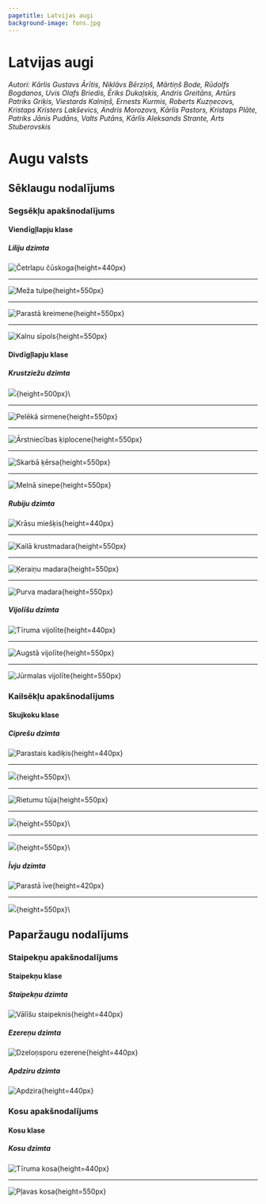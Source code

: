 ```yaml
---
pagetitle: Latvijas augi
background-image: fons.jpg
---
```


# Latvijas augi

###### Autori: Kārlis Gustavs Ārītis, Niklāvs Bērziņš, Mārtiņš Bode, Rūdolfs Bogdanos, Uvis Olafs Briedis, Ēriks Dukaļskis, Andris Greitāns, Artūrs Patriks Griķis, Viestards Kalniņš, Ernests Kurmis, Roberts Kuzņecovs, Kristaps Kristers Lakševics, Andris Morozovs, Kārlis Pastors, Kristaps Plāte, Patriks Jānis Pudāns, Valts Putāns, Kārlis Aleksands Strante, Arts Stuberovskis

# Augu valsts

## Sēklaugu nodalījums

### Segsēkļu apakšnodalījums

#### Viendīgļlapju klase

##### Liliju dzimta

![Četrlapu čūskoga](lilijas/cetrlapu_cuskoga.png){height=440px}

---

![Meža tulpe](lilijas/meza_tulpe.png){height=550px}

---

![Parastā kreimene](lilijas/parasta_kreimene.png){height=550px}

---

![Kalnu sīpols](lilijas/kalnu_sipols.png){height=550px}

#### Divdīgļlapju klase

##### Krustziežu dzimta

![](krustziedes/diagramma.jpg){height=500px}\

---

![Pelēkā sirmene](krustziedes/peleka_sirmene.jpg){height=550px}

---

![Ārstniecības ķiplocene](krustziedes/arstniecibas_kiplocene.jpg){height=550px}

---

![Skarbā ķērsa](krustziedes/skarba_kersa.jpg){height=550px}

---

![Melnā sinepe](krustziedes/melna_sinepe.jpg){height=550px}

##### Rubiju dzimta

![Krāsu miešķis](rubijas/krasu_mieskis.png){height=440px}

---

![Kailā krustmadara](rubijas/kaila_krustmadara.png){height=550px}

---

![Ķeraiņu madara](rubijas/kerainu_madara.png){height=550px}

---

![Purva madara](rubijas/purva_madara.png){height=550px}

##### Vijolīšu dzimta

![Tīruma vijolīte](vijolites/tiruma_vijolite.jpg){height=440px}

---

![Augstā vijolīte](vijolites/augsta_vijolite.jpg){height=550px}

---

![Jūrmalas vijolīte](vijolites/augsta_vijolite.jpg){height=550px}

### Kailsēkļu apakšnodalījums

#### Skujkoku klase

##### Ciprešu dzimta

![Parastais kadiķis](cipreses_ives/kadikis1.jpg){height=440px}

---

![](cipreses_ives/kadikis2.jpg){height=550px}\

---

![Rietumu tūja](cipreses_ives/tuja1.jpg){height=550px}

---

![](cipreses_ives/tuja2.jpg){height=550px}\

---

![](cipreses_ives/tuja3.jpg){height=550px}\

##### Īvju dzimta

![Parastā īve](cipreses_ives/ive1.jpg){height=420px}

---

![](cipreses_ives/ive2.jpg){height=550px}\

## Paparžaugu nodalījums

### Staipekņu apakšnodalījums

#### Staipekņu klase

##### Staipekņu dzimta

![Vālīšu staipeknis](staipekni/valisu_staipeknis.png){height=440px}

##### Ezereņu dzimta

![Dzeloņsporu ezerene](staipekni/dzelonsporu_ezerene.png){height=440px}

##### Apdziru dzimta

![Apdzira](staipekni/apdzira.png){height=440px}

### Kosu apakšnodalījums

#### Kosu klase

##### Kosu dzimta

![Tīruma kosa](kosas/tiruma_kosa.png){height=440px}

---

![Pļavas kosa](kosas/plavas_kosa.png){height=550px}

